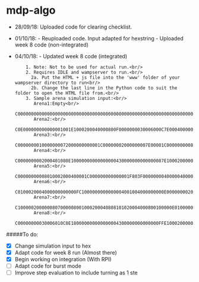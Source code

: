# mdp-algo
- 28/09/18: Uploaded code for clearing checklist.<br/>
- 01/10/18: 
          - Reuploaded code. Input adapted for hexstring
          - Uploaded week 8 code (non-integrated)
          <br/>
- 04/10/18:
          - Updated week 8 code (integrated)
          
          1. Note: Not to be used for actual run.<br/>
          2. Requires IDLE and wampserver to run.<br/>
            2a. Put the HTML + js file into the 'www' folder of your wampserver directory to run<br/>
            2b. Change the last line in the Python code to suit the folder to open the HTML file from.<br/>
          3. Sample arena simulation input:<br/>
             Arena1:Empty<br/>
              C000000000000000000000000000000000000000000000000000000000000000000000000003<br/>
             Arena2:<br/>
             C0E000000000000001001E1000200040000800F0000000030006000C7E000400000000000203<br/>
             Arena3:<br/>
             C0000000010000000072000000000001C00000002000000007E00001C0000000008000000003<br/>
             Arena4:<br/>
             C0000000002000401080E10000000000000000430000000000000087E1000200000000000103<br/>
             Arena5:<br/>
             C00000000008010002000400001C000000000000001F803F0000000040000040000008000003<br/>
             Arena6:<br/>
             C0100020004000000000000FC1000000000000004001004000000000E0000000020004000803<br/>
             Arena7:<br/>
             C1000002000000807000008001000200040808101020004000800100000E0100000040000083<br/>
             Arena8:<br/>
             C00000000030006010C0E180000000000000004300000000000000FFE1000200000000000103<br/>
#####To do: <br/>
- [X] Change simulation input to hex
- [X] Adapt code for week 8 run (Almost there)
- [X] Begin working on integration (With RPI)
- [ ] Adapt code for burst mode
- [ ] Improve step evaluation to include turning as 1 ste
